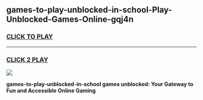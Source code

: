 
## games-to-play-unblocked-in-school-Play-Unblocked-Games-Online-gqj4n
<h3>
<a href="https://premium76.site?title=games-to-play-unblocked-in-school&ref=24A">CLICK TO PLAY</a></h3>
<hr>

<h3>
<a href="https://premium76.site?title=games-to-play-unblocked-in-school&ref=24A">CLICK 2 PLAY</a>
  
</h3>

<a href="https://premium76.site?title=games-to-play-unblocked-in-school&ref=24A"><img src="https://clearcache.store/games.png"></a>


**games-to-play-unblocked-in-school games unblocked: Your Gateway to Fun and Accessible Online Gaming**
